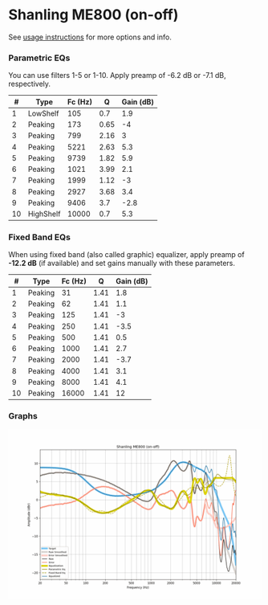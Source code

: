 # Shanling ME800 (on-off)
See [usage instructions](https://github.com/jaakkopasanen/AutoEq#usage) for more options and info.

### Parametric EQs
You can use filters 1-5 or 1-10. Apply preamp of -6.2 dB or -7.1 dB, respectively.

|   # | Type      |   Fc (Hz) |    Q |   Gain (dB) |
|-----|-----------|-----------|------|-------------|
|   1 | LowShelf  |       105 | 0.7  |         1.9 |
|   2 | Peaking   |       173 | 0.65 |        -4   |
|   3 | Peaking   |       799 | 2.16 |         3   |
|   4 | Peaking   |      5221 | 2.63 |         5.3 |
|   5 | Peaking   |      9739 | 1.82 |         5.9 |
|   6 | Peaking   |      1021 | 3.99 |         2.1 |
|   7 | Peaking   |      1999 | 1.12 |        -3   |
|   8 | Peaking   |      2927 | 3.68 |         3.4 |
|   9 | Peaking   |      9406 | 3.7  |        -2.8 |
|  10 | HighShelf |     10000 | 0.7  |         5.3 |

### Fixed Band EQs
When using fixed band (also called graphic) equalizer, apply preamp of **-12.2 dB** (if available) and set gains manually with these parameters.

|   # | Type    |   Fc (Hz) |    Q |   Gain (dB) |
|-----|---------|-----------|------|-------------|
|   1 | Peaking |        31 | 1.41 |         1.8 |
|   2 | Peaking |        62 | 1.41 |         1.1 |
|   3 | Peaking |       125 | 1.41 |        -3   |
|   4 | Peaking |       250 | 1.41 |        -3.5 |
|   5 | Peaking |       500 | 1.41 |         0.5 |
|   6 | Peaking |      1000 | 1.41 |         2.7 |
|   7 | Peaking |      2000 | 1.41 |        -3.7 |
|   8 | Peaking |      4000 | 1.41 |         3.1 |
|   9 | Peaking |      8000 | 1.41 |         4.1 |
|  10 | Peaking |     16000 | 1.41 |        12   |

### Graphs
![](./Shanling%20ME800%20(on-off).png)
